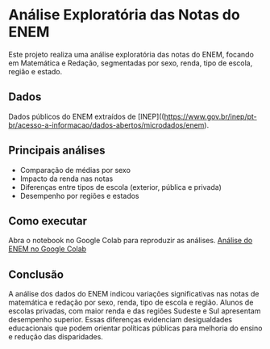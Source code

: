 # Análise Exploratória das Notas do ENEM

Este projeto realiza uma análise exploratória das notas do ENEM, focando em Matemática e Redação, segmentadas por sexo, renda, tipo de escola, região e estado.

## Dados

Dados públicos do ENEM extraídos de [INEP]((https://www.gov.br/inep/pt-br/acesso-a-informacao/dados-abertos/microdados/enem).

## Principais análises

- Comparação de médias por sexo
- Impacto da renda nas notas
- Diferenças entre tipos de escola (exterior, pública e privada)
- Desempenho por regiões e estados

## Como executar

Abra o notebook no Google Colab para reproduzir as análises.
[Análise do ENEM no Google Colab](https://colab.research.google.com/drive/1UnIiCjWzY7GWDdRPbLTq9WyPn-G3R6Ec#scrollTo=qWDKrwDPoko3&uniqifier=2) 

## Conclusão

A análise dos dados do ENEM indicou variações significativas nas notas de matemática e redação por sexo, renda, tipo de escola e região. Alunos de escolas privadas, com maior renda e das regiões Sudeste e Sul apresentam desempenho superior. Essas diferenças evidenciam desigualdades educacionais que podem orientar políticas públicas para melhoria do ensino e redução das disparidades.
